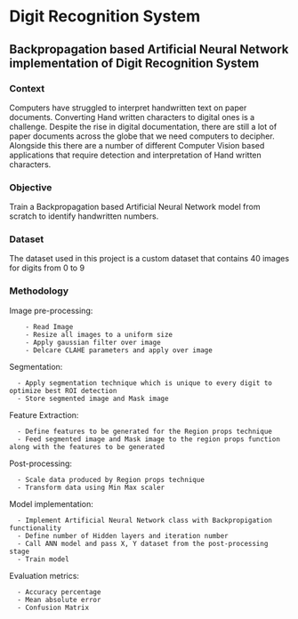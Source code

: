 # Digit Recognition System 

## Backpropagation based Artificial Neural Network implementation of Digit Recognition System

### Context 
Computers have struggled to interpret handwritten text on paper documents. Converting Hand written characters to digital ones is a challenge. Despite the rise in digital documentation, there are still a lot of paper documents across the globe that we need computers to decipher. Alongside this there are a number of different Computer Vision based applications that require detection and interpretation of Hand written characters. 

### Objective 
Train a Backpropagation based Artificial Neural Network model from scratch to identify handwritten numbers. 

### Dataset
The dataset used in this project is a custom dataset that contains 40 images for digits from 0 to 9 

### Methodology

Image pre-processing: 
      
        - Read Image 
        - Resize all images to a uniform size 
        - Apply gaussian filter over image
        - Delcare CLAHE parameters and apply over image
        
Segmentation: 

      - Apply segmentation technique which is unique to every digit to optimize best ROI detection 
      - Store segmented image and Mask image 
      
Feature Extraction: 

      - Define features to be generated for the Region props technique 
      - Feed segmented image and Mask image to the region props function along with the features to be generated 

Post-processing: 

      - Scale data produced by Region props technique 
      - Transform data using Min Max scaler 
      
Model implementation: 

      - Implement Artificial Neural Network class with Backpropigation functionality
      - Define number of Hidden layers and iteration number 
      - Call ANN model and pass X, Y dataset from the post-processing stage
      - Train model 
      
Evaluation metrics: 

      - Accuracy percentage 
      - Mean absolute error 
      - Confusion Matrix 

